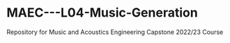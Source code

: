 # MAEC---L04-Music-Generation
Repository for Music and Acoustics Engineering Capstone 2022/23 Course

